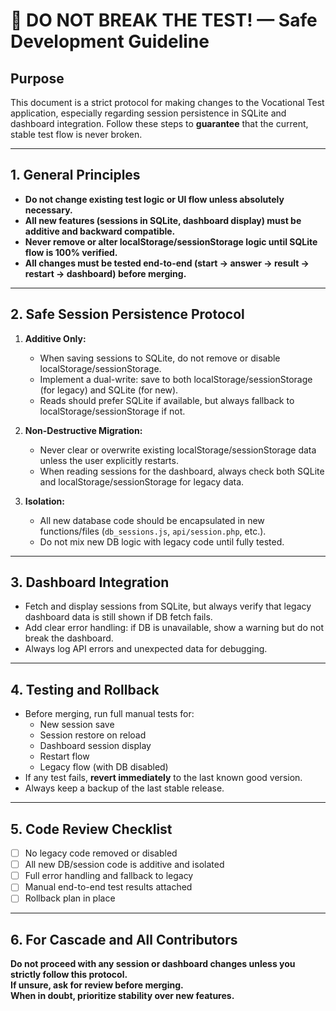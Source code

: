 # 🚨 DO NOT BREAK THE TEST! — Safe Development Guideline

## Purpose

This document is a strict protocol for making changes to the Vocational Test application, especially regarding session persistence in SQLite and dashboard integration. Follow these steps to **guarantee** that the current, stable test flow is never broken.

---

## 1. General Principles

- **Do not change existing test logic or UI flow unless absolutely necessary.**
- **All new features (sessions in SQLite, dashboard display) must be additive and backward compatible.**
- **Never remove or alter localStorage/sessionStorage logic until SQLite flow is 100% verified.**
- **All changes must be tested end-to-end (start → answer → result → restart → dashboard) before merging.**

---

## 2. Safe Session Persistence Protocol

1. **Additive Only:**  
   - When saving sessions to SQLite, do not remove or disable localStorage/sessionStorage.  
   - Implement a dual-write: save to both localStorage/sessionStorage (for legacy) and SQLite (for new).
   - Reads should prefer SQLite if available, but always fallback to localStorage/sessionStorage if not.

2. **Non-Destructive Migration:**  
   - Never clear or overwrite existing localStorage/sessionStorage data unless the user explicitly restarts.
   - When reading sessions for the dashboard, always check both SQLite and localStorage/sessionStorage for legacy data.

3. **Isolation:**  
   - All new database code should be encapsulated in new functions/files (`db_sessions.js`, `api/session.php`, etc.).
   - Do not mix new DB logic with legacy code until fully tested.

---

## 3. Dashboard Integration

- Fetch and display sessions from SQLite, but always verify that legacy dashboard data is still shown if DB fetch fails.
- Add clear error handling: if DB is unavailable, show a warning but do not break the dashboard.
- Always log API errors and unexpected data for debugging.

---

## 4. Testing and Rollback

- Before merging, run full manual tests for:
  - New session save
  - Session restore on reload
  - Dashboard session display
  - Restart flow
  - Legacy flow (with DB disabled)
- If any test fails, **revert immediately** to the last known good version.
- Always keep a backup of the last stable release.

---

## 5. Code Review Checklist

- [ ] No legacy code removed or disabled
- [ ] All new DB/session code is additive and isolated
- [ ] Full error handling and fallback to legacy
- [ ] Manual end-to-end test results attached
- [ ] Rollback plan in place

---

## 6. For Cascade and All Contributors

**Do not proceed with any session or dashboard changes unless you strictly follow this protocol.  
If unsure, ask for review before merging.  
When in doubt, prioritize stability over new features.**
